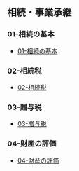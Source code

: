 ## 相続・事業承継
### 01-相続の基本
- [01-相続の基本](./6_link/01.html)
### 02-相続税
- [02-相続税](./6_link/02.html)
### 03-贈与税
- [03-贈与税](./6_link/03.html)
### 04-財産の評価
- [04-財産の評価](./6_link/04.html)
